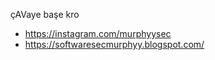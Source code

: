çAVaye başe kro
- https://instagram.com/murphyysec
- https://softwaresecmurphyy.blogspot.com/
<!---
Rmurp3hyyX/Rmurp3hyyX is a ✨ special ✨ repository because its `README.md` (this file) appears on your GitHub profile.
You can click the Preview link to take a look at your changes.
--->
